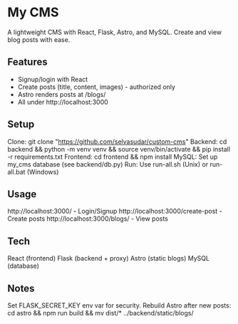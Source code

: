 # My CMS
A lightweight CMS with React, Flask, Astro, and MySQL. Create and view blog posts with ease.

## Features
- Signup/login with React
- Create posts (title, content, images) - authorized only
- Astro renders posts at /blogs/
- All under http://localhost:3000

## Setup
Clone: git clone "https://github.com/selvasudar/custom-cms"
Backend: cd backend && python -m venv venv && source venv/bin/activate && pip install -r requirements.txt
Frontend: cd frontend && npm install
MySQL: Set up my_cms database (see backend/db.py)
Run: Use run-all.sh (Unix) or run-all.bat (Windows)

## Usage
http://localhost:3000/ - Login/Signup
http://localhost:3000/create-post - Create posts
http://localhost:3000/blogs/ - View posts

## Tech
React (frontend)
Flask (backend + proxy)
Astro (static blogs)
MySQL (database)

## Notes
Set FLASK_SECRET_KEY env var for security.
Rebuild Astro after new posts: cd astro && npm run build && mv dist/* ../backend/static/blogs/
